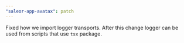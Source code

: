 ```yaml
---
"saleor-app-avatax": patch
---
```


Fixed how we import logger transports. After this change logger can be used from scripts that use `tsx` package.
